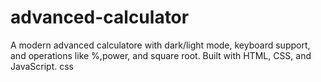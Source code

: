# advanced-calculator
A modern advanced calculatore with dark/light mode, keyboard support, and operations like %,power, and square root. Built  with HTML, CSS, and JavaScript. css
